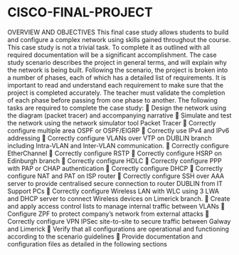 # CISCO-FINAL-PROJECT

OVERVIEW AND OBJECTIVES
This final case study allows students to build and configure a complex network using skills gained throughout the course. This case study is not a trivial task. To complete it as outlined with all required documentation will be a significant accomplishment.
The case study scenario describes the project in general terms, and will explain why the network is being built.
Following the scenario, the project is broken into a number of phases, each of which has a detailed list of requirements. It is important to read and understand each requirement to make sure that the project is completed accurately.
The teacher must validate the completion of each phase before passing from one phase to another.
The following tasks are required to complete the case study:
 Design the network using the diagram (packet tracer) and accompanying narrative
 Simulate and test the network using the network simulator tool Packet Tracer
 Correctly configure multiple area OSPF or OSPF/EIGRP
 Correctly use IPv4 and IPv6 addressing
 Correctly configure VLANs over VTP on DUBLIN branch including Intra-VLAN and Inter-VLAN communication.
 Correctly configure EtherChannel
 Correctly configure RSTP
 Correctly configure HSRP on Edinburgh branch
 Correctly configure HDLC
 Correctly configure PPP with PAP or CHAP authentication
 Correctly configure DHCP
 Correctly configure NAT and PAT on ISP router
 Correctly configure SSH over AAA server to provide centralised secure connection to router DUBLIN from IT Support PCs
 Correctly configure Wireless LAN with WLC using 3 LWA and DHCP server to connect Wireless devices on Limerick branch.
 Create and apply access control lists to manage internal traffic between VLANs
 Configure ZPF to protect company’s network from external attacks
 Correctly configure VPN IPSec site-to-site to secure traffic between Galway and Limerick
 Verify that all configurations are operational and functioning according to the scenario guidelines
 Provide documentation and configuration files as detailed in the following sections

